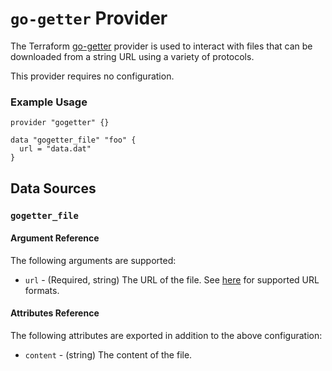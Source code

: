 # `go-getter` Provider

The Terraform [go-getter](https://github.com/EvilSuperstars/terraform-provider-gogetter) provider is used to interact with files that can be downloaded from a string URL using a variety of protocols.

This provider requires no configuration.

### Example Usage

```hcl
provider "gogetter" {}

data "gogetter_file" "foo" {
  url = "data.dat"
}
```

## Data Sources

### `gogetter_file`

#### Argument Reference

The following arguments are supported:

* `url` - (Required, string) The URL of the file. See [here](https://github.com/hashicorp/go-getter#url-format) for supported URL formats.

#### Attributes Reference

The following attributes are exported in addition to the above configuration:

* `content` - (string) The content of the file.

